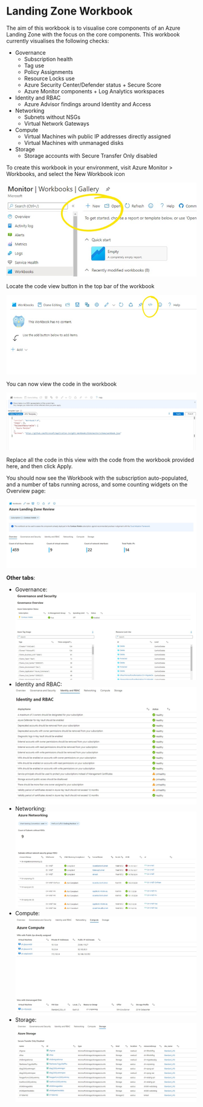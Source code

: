 # Landing Zone Workbook

The aim of this workbook is to visualise core components of an Azure Landing Zone with the focus on the core components. This workbook currently visualises the following checks:
* Governance
    * Subscription health
    * Tag use
    * Policy Assignments
    * Resource Locks use
    * Azure Security Center/Defender status + Secure Score
    * Azure Monitor components + Log Analytics workspaces
* Identity and RBAC
    * Azure Advisor findings around Identity and Access
* Networking
    * Subnets without NSGs
    * Virtual Network Gateways
* Compute
    * Virtual Machines wih public IP addresses directly assigned
    * Virtual Machines with unmanaged disks
* Storage
    * Storage accounts with Secure Transfer Only disabled


To create this workbook in your environment, visit Azure Monitor > Workbooks, and select the New Workbook icon

![new workbook](/resources/newworkbook.jpg "new workbook")

Locate the code view button in the top bar of the workbook

![edit code](/resources/workbookcodebutton.jpg "edit code")

You can now view the code in the workbook

![new workbook](/resources/workbookcodeview.jpg "new workbook")

Replace all the code in this view with the code from the workbook provided here, and then click Apply.

You should now see the Workbook with the subscription auto-populated, and a number of tabs running across, and some counting widgets on the Overview page:

![workbook view](/resources/lz-overview.jpg "lz-overview")

**Other tabs**:
* Governance:
![Governance](/resources/lz-governance1.jpg "governance view")
* Identity and RBAC:
![Identity](/resources/lz-identity.jpg "identity view")
* Networking:
![Networking](/resources/lz-networking.jpg "Networking view")
* Compute: 
![Compute](/resources/lz-compute.jpg "compute view")
* Storage:
![Storage](/resources/lz-storage.jpg "storage view")